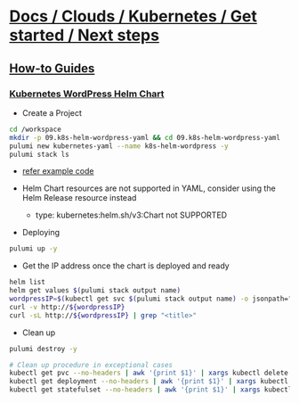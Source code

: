 # [Docs / Clouds / Kubernetes / Get started / Next steps](https://www.pulumi.com/docs/clouds/kubernetes/get-started/next-steps/)

## [How-to Guides](https://www.pulumi.com/registry/packages/kubernetes/how-to-guides/)

### [Kubernetes WordPress Helm Chart](https://www.pulumi.com/registry/packages/kubernetes/how-to-guides/wordpress-chart/)

- Create a Project

```sh
cd /workspace
mkdir -p 09.k8s-helm-wordpress-yaml && cd 09.k8s-helm-wordpress-yaml
pulumi new kubernetes-yaml --name k8s-helm-wordpress -y
pulumi stack ls
```

- [refer example code](https://github.com/pulumi/examples/blob/master/kubernetes-ts-helm-wordpress)
- Helm Chart resources are not supported in YAML, consider using the Helm Release resource instead
  - type: kubernetes:helm.sh/v3:Chart not SUPPORTED

- Deploying

```sh
pulumi up -y
```

- Get the IP address once the chart is deployed and ready

```sh
helm list
helm get values $(pulumi stack output name)
wordpressIP=$(kubectl get svc $(pulumi stack output name) -o jsonpath="{.status.loadBalancer.ingress[0].ip}")
curl -v http://${wordpressIP}
curl -sL http://${wordpressIP} | grep "<title>"
```

- Clean up

```sh
pulumi destroy -y

# Clean up procedure in exceptional cases
kubectl get pvc --no-headers | awk '{print $1}' | xargs kubectl delete pvc
kubectl get deployment --no-headers | awk '{print $1}' | xargs kubectl delete deployment
kubectl get statefulset --no-headers | awk '{print $1}' | xargs kubectl delete statefulset
```
